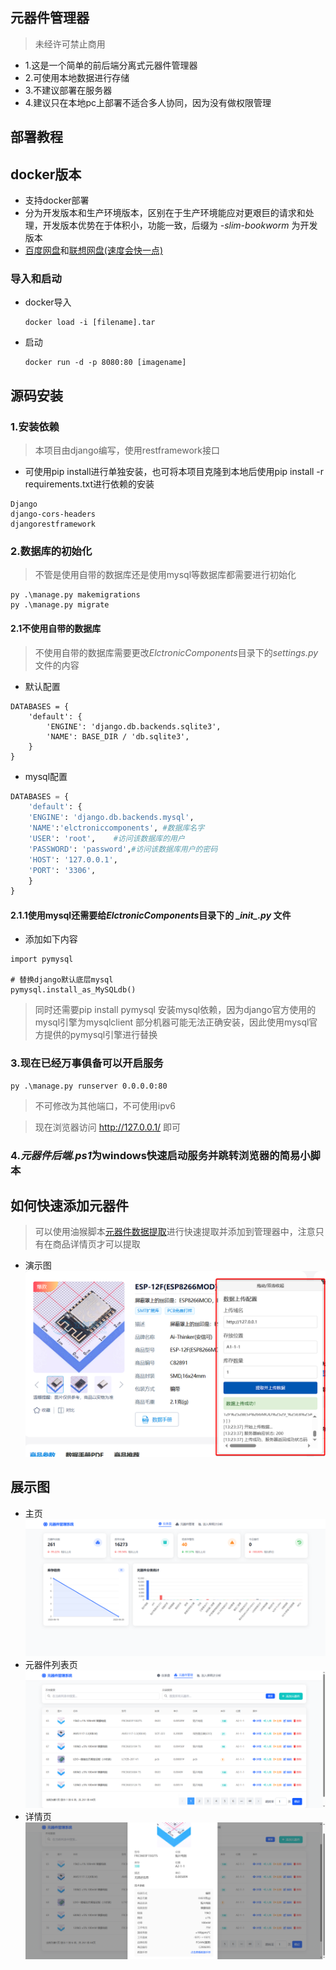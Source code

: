 ## 元器件管理器
> 未经许可禁止商用
- 1.这是一个简单的前后端分离式元器件管理器
- 2.可使用本地数据进行存储
- 3.不建议部署在服务器
- 4.建议只在本地pc上部署不适合多人协同，因为没有做权限管理


## 部署教程
## docker版本
- 支持docker部署
- 分为开发版本和生产环境版本，区别在于生产环境能应对更艰巨的请求和处理，开发版本优势在于体积小，功能一致，后缀为 *-slim-bookworm* 为开发版本
- [百度网盘](https://pan.baidu.com/s/1tlUWyn5UERDjW748BaO_5A?pwd=u9fh)和[联想网盘(速度会快一点)](https://lecloud.lenovo.com/share/9RNsX7BmH6bGQvfU)
### 导入和启动
- docker导入
  ```
  docker load -i [filename].tar
  ```
- 启动
  ```
  docker run -d -p 8080:80 [imagename]
  ```

## 源码安装
### 1.安装依赖
> 本项目由django编写，使用restframework接口

- 可使用pip install进行单独安装，也可将本项目克隆到本地后使用pip install -r requirements.txt进行依赖的安装
```
Django
django-cors-headers
djangorestframework
```

### 2.数据库的初始化
> 不管是使用自带的数据库还是使用mysql等数据库都需要进行初始化

```
py .\manage.py makemigrations
py .\manage.py migrate
```

#### 2.1不使用自带的数据库
> 不使用自带的数据库需要更改*ElctronicComponents*目录下的*settings.py*文件的内容
- 默认配置
```
DATABASES = {
    'default': {
        'ENGINE': 'django.db.backends.sqlite3',
        'NAME': BASE_DIR / 'db.sqlite3',
    }
}
```
- mysql配置
```python
DATABASES = {
    'default': {
    'ENGINE': 'django.db.backends.mysql',
    'NAME':'elctroniccomponents', #数据库名字
    'USER': 'root',    #访问该数据库的用户
    'PASSWORD': 'password',#访问该数据库用户的密码
    'HOST': '127.0.0.1',
    'PORT': '3306',
    }
}
```
#### 2.1.1使用mysql还需要给*ElctronicComponents*目录下的 *\__init\__.py* 文件
- 添加如下内容
```
import pymysql

# 替换django默认底层mysql
pymysql.install_as_MySQLdb()
```
> 同时还需要pip install pymysql 安装mysql依赖，因为django官方使用的mysql引擎为mysqlclient 部分机器可能无法正确安装，因此使用mysql官方提供的pymysql引擎进行替换

### 3.现在已经万事俱备可以开启服务
```
py .\manage.py runserver 0.0.0.0:80
```
> 不可修改为其他端口，不可使用ipv6

> 现在浏览器访问 http://127.0.0.1/ 即可

### 4.*元器件后端.ps1*为windows快速启动服务并跳转浏览器的简易小脚本

## 如何快速添加元器件
> 可以使用油猴脚本[元器件数据提取](https://greasyfork.org/zh-CN/scripts/544670-%E5%85%83%E5%99%A8%E4%BB%B6%E4%BF%A1%E6%81%AF%E6%8F%90%E5%8F%96)进行快速提取并添加到管理器中，注意只有在商品详情页才可以提取
- 演示图
![](./images/4.png)

## 展示图
- 主页
![](./images/1.png)
- 元器件列表页
![](./images/2.png)
- 详情页
![](./images/3.png)
